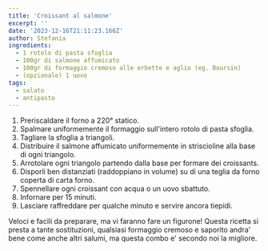 ```yaml
---
title: 'Croissant al salmone'
excerpt: ''
date: '2023-12-16T21:11:23.166Z'
author: Stefania
ingredients:
  - 1 rotolo di pasta sfoglia
  - 100gr di salmone affumicato
  - 100gr di formaggio cremoso alle erbette e aglio (eg. Boursin)
  - (opzionale) 1 uovo
tags:
  - salato
  - antipasto
---
```


1. Preriscaldare il forno a 220° statico.
2. Spalmare uniformemente il formaggio sull'intero rotolo di pasta sfoglia.
3. Tagliare la sfoglia a triangoli.
4. Distribuire il salmone affumicato uniformemente in striscioline alla base di ogni triangolo.
5. Arrotolare ogni triangolo partendo dalla base per formare dei croissants.
6. Disporli ben distanziati (raddoppiano in volume) su di una teglia da forno coperta di carta forno.
7. Spennellare ogni croissant con acqua o un uovo sbattuto.
8. Infornare per 15 minuti.
9. Lasciare raffreddare per qualche minuto e servire ancora tiepidi.

Veloci e facili da preparare, ma vi faranno fare un figurone!
Questa ricetta si presta a tante sostituzioni, qualsiasi formaggio cremoso e saporito andra' bene come anche altri salumi, ma questa combo e' secondo noi la migliore.
